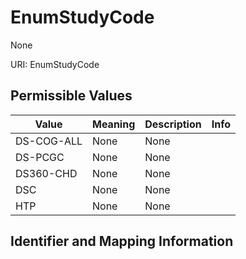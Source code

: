 # EnumStudyCode

None

URI: EnumStudyCode

## Permissible Values

| Value | Meaning | Description | Info |
| --- | --- | --- | --- |
| DS-COG-ALL | None | None | |
| DS-PCGC | None | None | |
| DS360-CHD | None | None | |
| DSC | None | None | |
| HTP | None | None | |


## Identifier and Mapping Information





